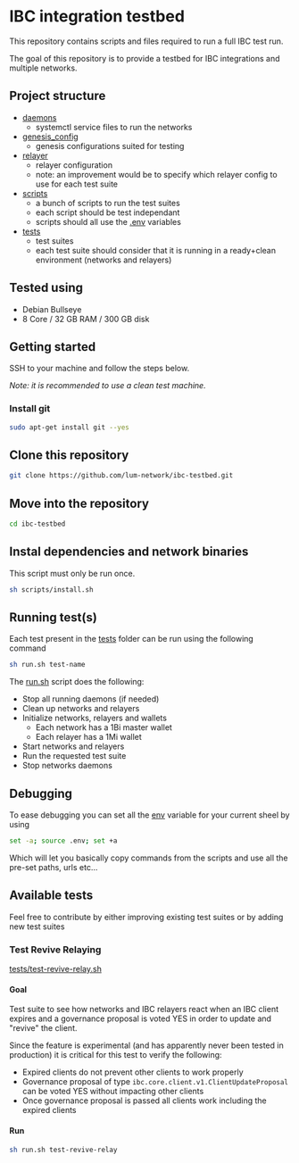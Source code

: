 # IBC integration testbed

This repository contains scripts and files required to run a full IBC test run.

The goal of this repository is to provide a testbed for IBC integrations and multiple networks.

## Project structure

-   [daemons](./daemons)
    -   systemctl service files to run the networks
-   [genesis_config](./genesis_config)
    -   genesis configurations suited for testing
-   [relayer](./relayer)
    -   relayer configuration
    -   note: an improvement would be to specify which relayer config to use for each test suite
-   [scripts](./scripts)
    -   a bunch of scripts to run the test suites
    -   each script should be test independant
    -   scripts should all use the [.env](./.env) variables
-   [tests](./tests)
    -   test suites
    -   each test suite should consider that it is running in a ready+clean environment (networks and relayers)

## Tested using

-   Debian Bullseye
-   8 Core / 32 GB RAM / 300 GB disk

## Getting started

SSH to your machine and follow the steps below.

_Note: it is recommended to use a clean test machine._

### Install git

```sh
sudo apt-get install git --yes
```

## Clone this repository

```sh
git clone https://github.com/lum-network/ibc-testbed.git
```

## Move into the repository

```sh
cd ibc-testbed
```

## Instal dependencies and network binaries

This script must only be run once.

```sh
sh scripts/install.sh
```

## Running test(s)

Each test present in the [tests](./tests) folder can be run using the following command

```sh
sh run.sh test-name
```

The [run.sh](./run.sh) script does the following:

-   Stop all running daemons (if needed)
-   Clean up networks and relayers
-   Initialize networks, relayers and wallets
    -   Each network has a 1Bi master wallet
    -   Each relayer has a 1Mi wallet
-   Start networks and relayers
-   Run the requested test suite
-   Stop networks daemons

## Debugging

To ease debugging you can set all the [env](./.env) variable for your current sheel by using

```sh
set -a; source .env; set +a
```

Which will let you basically copy commands from the scripts and use all the pre-set paths, urls etc...

## Available tests

Feel free to contribute by either improving existing test suites or by adding new test suites

### Test Revive Relaying

[tests/test-revive-relay.sh](./tests/test-revive-relay.sh)

#### Goal

Test suite to see how networks and IBC relayers react when an IBC client expires and a governance proposal is voted YES in order to update and "revive" the client.

Since the feature is experimental (and has apparently never been tested in production) it is critical for this test to verify the following:

-   Expired clients do not prevent other clients to work properly
-   Governance proposal of type `ibc.core.client.v1.ClientUpdateProposal` can be voted YES without impacting other clients
-   Once governance proposal is passed all clients work including the expired clients

#### Run

```sh
sh run.sh test-revive-relay
```
